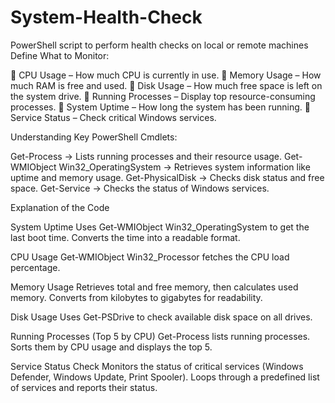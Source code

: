 # System-Health-Check
PowerShell script to perform health checks on local or remote machines
Define What to Monitor:

🔹 CPU Usage – How much CPU is currently in use.
🔹 Memory Usage – How much RAM is free and used.
🔹 Disk Usage – How much free space is left on the system drive.
🔹 Running Processes – Display top resource-consuming processes.
🔹 System Uptime – How long the system has been running.
🔹 Service Status – Check critical Windows services.

Understanding Key PowerShell Cmdlets:

Get-Process → Lists running processes and their resource usage.
Get-WMIObject Win32_OperatingSystem → Retrieves system information like uptime and memory usage.
Get-PhysicalDisk → Checks disk status and free space.
Get-Service → Checks the status of Windows services.

Explanation of the Code

System Uptime
Uses Get-WMIObject Win32_OperatingSystem to get the last boot time.
Converts the time into a readable format.

CPU Usage
Get-WMIObject Win32_Processor fetches the CPU load percentage.

Memory Usage
Retrieves total and free memory, then calculates used memory.
Converts from kilobytes to gigabytes for readability.

Disk Usage
Uses Get-PSDrive to check available disk space on all drives.

Running Processes (Top 5 by CPU)
Get-Process lists running processes.
Sorts them by CPU usage and displays the top 5.

Service Status Check
Monitors the status of critical services (Windows Defender, Windows Update, Print Spooler).
Loops through a predefined list of services and reports their status.

